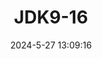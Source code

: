 ---
title: JDK9-16
shortTitle: "9-16"
description: Java9-16新特性
date: 2024-5-27 13:09:16
categories: [Java, basic]
tags: [Java, JDK]
headerDepth: 5
index: false
order: 3
---